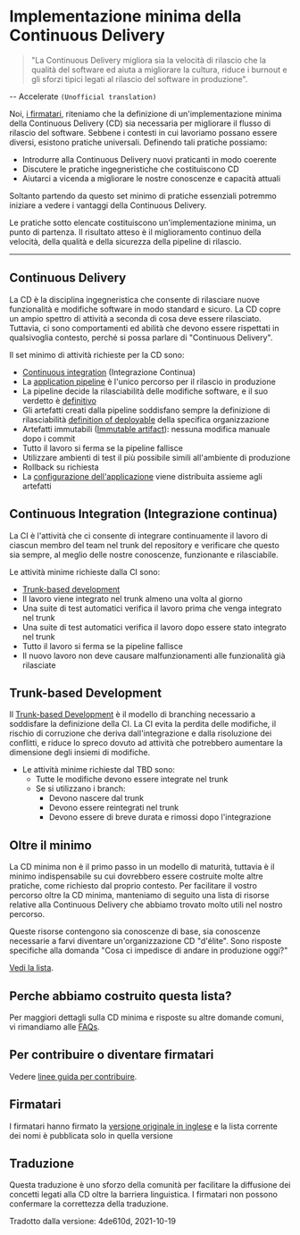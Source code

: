 # Implementazione minima della Continuous Delivery

> "La Continuous Delivery migliora sia la velocità di rilascio che la qualità del software ed aiuta a migliorare la cultura, riduce i burnout e gli sforzi tipici legati al rilascio del software in produzione".

-- Accelerate `(Unofficial translation)`

Noi, [i firmatari](#Firmatari), riteniamo che la definizione di un'implementazione minima della Continuous Delivery (CD) sia necessaria per migliorare il flusso di rilascio del software. Sebbene i contesti in cui lavoriamo possano essere diversi, esistono pratiche universali. Definendo tali pratiche possiamo:

- Introdurre alla Continuous Delivery nuovi praticanti in modo coerente
- Discutere le pratiche ingegneristiche che costituiscono CD
- Aiutarci a vicenda a migliorare le nostre conoscenze e capacità attuali

Soltanto partendo da questo set minimo di pratiche essenziali potremmo iniziare a vedere i vantaggi della Continuous Delivery.

Le pratiche sotto elencate costituiscono un'implementazione minima, un punto di partenza. Il risultato atteso è il miglioramento continuo della velocità, della qualità e della sicurezza della pipeline di rilascio.

---

## Continuous Delivery

La CD è la disciplina ingegneristica che consente di rilasciare nuove funzionalità e modifiche software in modo standard e sicuro. La CD copre un ampio spettro di attività a seconda di cosa deve essere rilasciato. Tuttavia, ci sono comportamenti ed abilità che devono essere rispettati in qualsivoglia contesto, perché si possa parlare di "Continuous Delivery".

Il set minimo di attività richieste per la CD sono:

- [Continuous integration](#continuous-integration) (Integrazione Continua)
- La [application pipeline](https://www.informit.com/articles/article.aspx?p=1621865&seqNum=2#:~:text=%EE%94%80Buy-,What%20Is%20a%20Deployment%20Pipeline%3F,-At%20an%20abstract) è l'unico percorso per il rilascio in produzione
- La pipeline decide la rilasciabilità delle modifiche software, e il suo verdetto è [definitivo](../faq.md#why-should-the-pipeline-be-definitive-for-deploy)
- Gli artefatti creati dalla pipeline soddisfano sempre la definizione di rilasciabilità [definition of deployable](https://www.youtube.com/watch?v=bHKHdp4H-8w) della specifica organizzazione
- Artefatti immutabili ([Immutable artifact](../faq.md#what-is-an-immutable-artifact)): nessuna modifica manuale dopo i commit
- Tutto il lavoro si ferma se la pipeline fallisce
- Utilizzare ambienti di test il più possibile simili all'ambiente di produzione
- Rollback su richiesta
- La [configurazione dell'applicazione](../faq.md#what-is-application-configuration) viene distribuita assieme agli artefatti

## Continuous Integration (Integrazione continua)

La CI è l'attività che ci consente di integrare continuamente il lavoro di ciascun membro del team nel trunk del repository e verificare che questo sia sempre, al meglio delle nostre conoscenze, funzionante e rilasciabile.

Le attività minime richieste dalla CI sono:

- [Trunk-based development](https://trunkbaseddevelopment.com/)
- Il lavoro viene integrato nel trunk almeno una volta al giorno
- Una suite di test automatici verifica il lavoro prima che venga integrato nel trunk
- Una suite di test automatici verifica il lavoro dopo essere stato integrato nel trunk
- Tutto il lavoro si ferma se la pipeline fallisce
- Il nuovo lavoro non deve causare malfunzionamenti alle funzionalità già rilasciate

## Trunk-based Development

Il [Trunk-based Development](https://trunkbaseddevelopment.com/) è il modello di branching necessario a soddisfare la definizione della CI. La CI evita la perdita delle modifiche, il rischio di corruzione che deriva dall'integrazione e dalla risoluzione dei conflitti, e riduce lo spreco dovuto ad attività che potrebbero aumentare la dimensione degli insiemi di modifiche.

- Le attività minime richieste dal TBD sono:
  - Tutte le modifiche devono essere integrate nel trunk
  - Se si utilizzano i branch:
    - Devono nascere dal trunk
    - Devono essere reintegrati nel trunk
    - Devono essere di breve durata e rimossi dopo l'integrazione

## Oltre il minimo

La CD minima non è il primo passo in un modello di maturità, tuttavia è il minimo indispensabile su cui dovrebbero essere costruite molte altre pratiche, come richiesto dal proprio contesto. Per facilitare il vostro percorso oltre la CD minima, manteniamo di seguito una lista di risorse relative alla Continuous Delivery che abbiamo trovato molto utili nel nostro percorso.

Queste risorse contengono sia conoscenze di base, sia conoscenze necessarie a farvi diventare un'organizzazione CD "d'élite".
Sono risposte specifiche alla domanda "Cosa ci impedisce di andare in produzione oggi?"

[Vedi la lista](../references.md).

## Perche abbiamo costruito questa lista?

Per maggiori dettagli sulla CD minima e risposte su altre domande comuni, vi rimandiamo alle [FAQs](../faq.md).

## Per contribuire o diventare firmatari

Vedere [linee guida per contribuire](../CONTRIBUTING.md).

## Firmatari

I firmatari hanno firmato la [versione originale in inglese](../README.md#signatories) e la lista corrente dei nomi è pubblicata solo in quella versione

## Traduzione

Questa traduzione è uno sforzo della comunità per facilitare la diffusione dei concetti legati alla CD oltre la barriera linguistica. I firmatari non possono confermare la correttezza della traduzione.

Tradotto dalla versione: 4de610d, 2021-10-19

